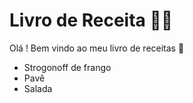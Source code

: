 # Livro de Receita :man_cook:

Olá ! Bem vindo ao meu livro de receitas :wave:

- Strogonoff de frango
- Pavê 
- Salada